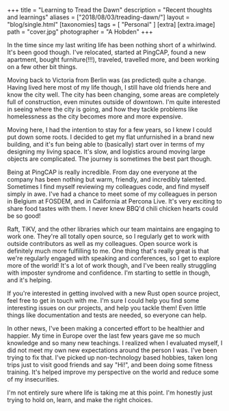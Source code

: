 +++
title = "Learning to Tread the Dawn"
description = "Recent thoughts and learnings"
aliases = ["2018/08/03/treading-dawn/"]
layout = "blog/single.html"
[taxonomies]
tags = [
    "Personal"
]
[extra]
[extra.image]
path =  "cover.jpg"
photographer = "A Hobden"
+++

In the time since my last writing life has been nothing short of a whirlwind. It's been good though. I've relocated, started at PingCAP, found a new apartment, bought furniture(!!!), traveled, travelled more, and been working on a few other bit things.

Moving back to Victoria from Berlin was (as predicted) quite a change. Having lived here most of my life though, I still have old friends here and know the city well. The city has been changing, some areas are completely full of construction, even minutes outside of downtown. I'm quite interested in seeing where the city is going, and how they tackle problems like homelessness as the city becomes more and more expensive.

<!-- more -->

Moving here, I had the intention to stay for a few years, so I knew I could put down some roots. I decided to get my flat unfurnished in a brand new building, and it's fun being able to (basically) start over in terms of my designing my living space. It's slow, and logistics around moving large objects are complicated. The journey is sometimes the best part though.

Being at PingCAP is really incredible. From day one everyone at the company has been nothing but warm, friendly, and incredibly talented. Sometimes I find myself reviewing my colleagues code, and find myself simply in awe. I've had a chance to meet some of my colleagues in person in Belgium at FOSDEM, and in California at Percona Live. It's very exciting to share food tastes with them. I never knew BBQ'd chili chicken hearts could be so good!

Raft, TiKV, and the other libraries which our team maintains are engaging to work one. They're all totally open source, so I regularly get to work with outside contributors as well as my colleagues. Open source work is definitely much more fulfilling to me. One thing that's really great is that we're regularly engaged with speaking and conferences, so I get to explore more of the world! It's a lot of work though, and I've been really struggling with imposter syndrome and confidence. I'm starting to settle in though, and it's helping.

If you're interested in getting involved with a new Rust open source project, feel free to get in touch with me. I'm sure I could help you find some interesting issues on our projects, and help you tackle them! Even little things like documentation and tests are needed, so everyone can help.

In other news, I've been making a concerted effort to be healthier and happier. My time in Europe over the last few years gave me so much knowledge and so many new teachings. I realized when I evaluated myself, I did not meet my own new expectations around the person I was. I've been trying to fix that. I've picked up non-technology based hobbies, taken long trips just to visit good friends and say "Hi!", and been doing some fitness training. It's helped improve my perspective on the world and reduce some of my insecurities.

I'm not entirely sure where life is taking me at this point. I'm honestly just trying to hold on, learn, and make the right choices.
